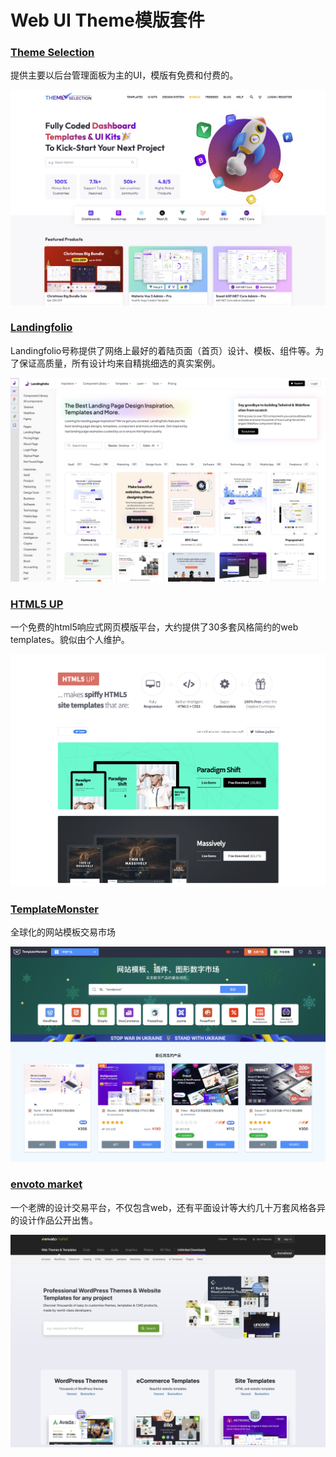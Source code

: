 # Web UI Theme模版套件



### [Theme Selection](https://themeselection.com/)

提供主要以后台管理面板为主的UI，模版有免费和付费的。

![image-20221227115515835](./assets/image-20221227115515835.png)



### [Landingfolio](https://www.landingfolio.com/)

Landingfolio号称提供了网络上最好的着陆页面（首页）设计、模板、组件等。为了保证高质量，所有设计均来自精挑细选的真实案例。

![image-20221229102103495](./assets/image-20221229102103495.png)





### [HTML5 UP](https://html5up.net/)

一个免费的html5响应式网页模版平台，大约提供了30多套风格简约的web templates。貌似由个人维护。

![image-20221227120255204](./assets/image-20221227120255204.png)



### [TemplateMonster](https://www.templatemonster.com/cn/)

全球化的网站模板交易市场

![image-20221227120547331](./assets/image-20221227120547331.png)



### [envoto market](https://themeforest.net/)

一个老牌的设计交易平台，不仅包含web，还有平面设计等大约几十万套风格各异的设计作品公开出售。

![image-20221227120708648](./assets/image-20221227120708648.png)
